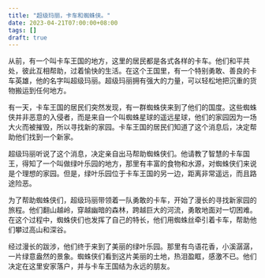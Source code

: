 ```yaml
---
title: "超级玛丽，卡车和蜘蛛侠。"
date: 2023-04-21T07:00:00+08:00
tags: []
draft: true
---
```


从前，有一个叫卡车王国的地方，这里的居民都是各式各样的卡车。他们和平共处，彼此互相帮助，过着愉快的生活。在这个王国里，有一个特别勇敢、善良的卡车英雄，他的名字叫超级玛丽。超级玛丽拥有强大的力量，可以轻松地把沉重的货物搬运到任何地方。

有一天，卡车王国的居民们突然发现，有一群蜘蛛侠来到了他们的国度。这些蜘蛛侠并非恶意的入侵者，而是来自一个叫蜘蛛星球的遥远星球，他们的家园因为一场大火而被摧毁，所以寻找新的家园。卡车王国的居民们知道了这个消息后，决定帮助他们找到一个新家。

超级玛丽听说了这个消息，决定亲自出马帮助蜘蛛侠们。他请教了智慧的卡车国王，得知了一个叫做绿叶乐园的地方，那里有丰富的食物和水源，对蜘蛛侠们来说是个理想的家园。但是，绿叶乐园位于卡车王国的另一边，距离非常遥远，而且路途险恶。

为了帮助蜘蛛侠们，超级玛丽带领着一队勇敢的卡车，开始了漫长的寻找新家园的旅程。他们翻山越岭，穿越幽暗的森林，跨越巨大的河流，勇敢地面对一切困难。在这个过程中，蜘蛛侠们也发挥了自己的特长，他们用蜘蛛丝牵引着卡车，帮助他们攀过高山和深谷。

经过漫长的跋涉，他们终于来到了美丽的绿叶乐园。那里有鸟语花香，小溪潺潺，一片绿意盎然的景象。蜘蛛侠们看到这片美丽的土地，热泪盈眶，感激不已。他们决定在这里安家落户，并与卡车王国结为永远的朋友。

